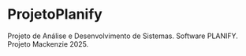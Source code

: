 # ProjetoPlanify
Projeto de Análise e Desenvolvimento de Sistemas. Software PLANIFY. Projeto Mackenzie 2025.
